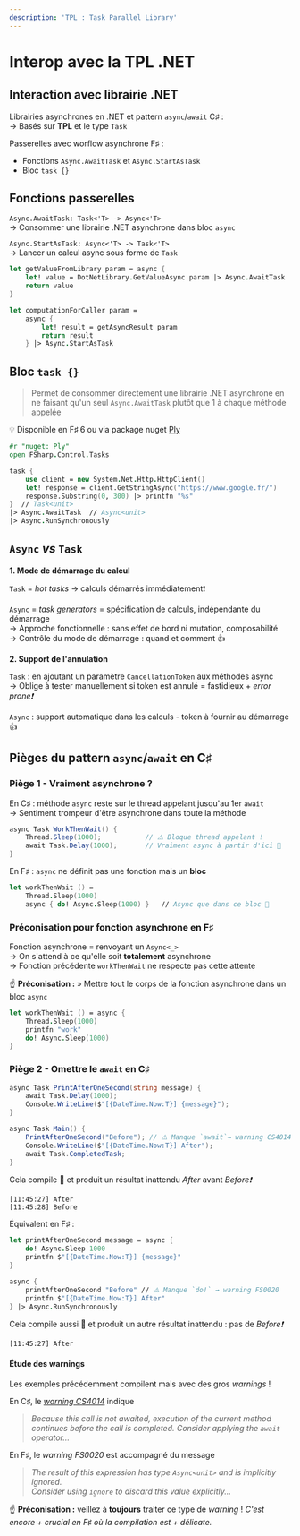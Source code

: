 ```yaml
---
description: 'TPL : Task Parallel Library'
---
```


# Interop avec la TPL .NET

## Interaction avec librairie .NET

Librairies asynchrones en .NET et pattern `async`/`await` C♯ : \
→ Basés sur **TPL** et le type `Task`

Passerelles avec worflow asynchrone F♯ :

* Fonctions `Async.AwaitTask` et `Async.StartAsTask`
* Bloc `task {}`

## Fonctions passerelles

`Async.AwaitTask: Task<'T> -> Async<'T>` \
→ Consommer une librairie .NET asynchrone dans bloc `async`

`Async.StartAsTask: Async<'T> -> Task<'T>` \
→ Lancer un calcul async sous forme de `Task`

```fsharp
let getValueFromLibrary param = async {
    let! value = DotNetLibrary.GetValueAsync param |> Async.AwaitTask
    return value
}

let computationForCaller param =
    async {
        let! result = getAsyncResult param
        return result
    } |> Async.StartAsTask
```

## Bloc `task {}`

> Permet de consommer directement une librairie .NET asynchrone en ne faisant qu'un seul `Async.AwaitTask` plutôt que 1 à chaque méthode appelée

💡 Disponible en F♯ 6 ou via package nuget [Ply](https://github.com/crowded/ply)

```fsharp
#r "nuget: Ply"
open FSharp.Control.Tasks

task {
    use client = new System.Net.Http.HttpClient()
    let! response = client.GetStringAsync("https://www.google.fr/")
    response.Substring(0, 300) |> printfn "%s"
}  // Task<unit>
|> Async.AwaitTask  // Async<unit>
|> Async.RunSynchronously
```

## `Async` _vs_ `Task`

**1. Mode de démarrage du calcul**

`Task` = _hot tasks_ → calculs démarrés immédiatement❗

`Async` = _task generators_ = spécification de calculs, indépendante du démarrage \
→ Approche fonctionnelle : sans effet de bord ni mutation, composabilité \
→ Contrôle du mode de démarrage : quand et comment 👍

**2. Support de l'annulation**

`Task` : en ajoutant un paramètre `CancellationToken` aux méthodes async \
→ Oblige à tester manuellement si token est annulé = fastidieux + _error prone❗_

`Async` : support automatique dans les calculs - token à fournir au démarrage 👍

## Pièges du pattern `async`/`await` en C♯

### Piège 1 - Vraiment asynchrone ?

En C♯ : méthode `async` reste sur le thread appelant jusqu'au 1er `await` \
→ Sentiment trompeur d'être asynchrone dans toute la méthode

```csharp
async Task WorkThenWait() {
    Thread.Sleep(1000);           // ⚠️ Bloque thread appelant !
    await Task.Delay(1000);       // Vraiment async à partir d'ici 🤔
}
```

En F♯ : `async` ne définit pas une fonction mais un **bloc**

```fsharp
let workThenWait () =
    Thread.Sleep(1000)
    async { do! Async.Sleep(1000) }   // Async que dans ce bloc 🧐
```

### Préconisation pour fonction asynchrone en F♯

Fonction asynchrone = renvoyant un `Async<_>` \
→ On s'attend à ce qu'elle soit **totalement** asynchrone \
→ Fonction précédente `workThenWait` ne respecte pas cette attente

☝ **Préconisation :** » Mettre tout le corps de la fonction asynchrone dans un bloc `async`

```fsharp
let workThenWait () = async {
    Thread.Sleep(1000)
    printfn "work"
    do! Async.Sleep(1000)
}
```

### Piège 2 - Omettre le `await` en C♯

```csharp
async Task PrintAfterOneSecond(string message) {
    await Task.Delay(1000);
    Console.WriteLine($"[{DateTime.Now:T}] {message}");
}

async Task Main() {
    PrintAfterOneSecond("Before"); // ⚠️ Manque `await`→ warning CS4014
    Console.WriteLine($"[{DateTime.Now:T}] After");
    await Task.CompletedTask;
}
```

Cela compile 📍 et produit un résultat inattendu _After_ avant _Before❗_

```
[11:45:27] After
[11:45:28] Before
```

Équivalent en F♯ :

```fsharp
let printAfterOneSecond message = async {
    do! Async.Sleep 1000
    printfn $"[{DateTime.Now:T}] {message}"
}

async {
    printAfterOneSecond "Before" // ⚠️ Manque `do!` → warning FS0020
    printfn $"[{DateTime.Now:T}] After"
} |> Async.RunSynchronously
```

Cela compile aussi 📍 et produit un autre résultat inattendu : pas de _Before❗_

```
[11:45:27] After
```

#### Étude des warnings

Les exemples précédemment compilent mais avec des gros _warnings_ !

En C♯, le [_warning CS4014_](https://docs.microsoft.com/en-us/dotnet/csharp/language-reference/compiler-messages/cs4014) indique&#x20;

> _Because this call is not awaited, execution of the current method continues before the call is completed. Consider applying the `await` operator..._

En F♯, le _warning FS0020_ est accompagné du message&#x20;

> _The result of this expression has type `Async<unit>` and is implicitly ignored._\
> _Consider using `ignore` to discard this value explicitly..._

☝ **Préconisation :** veillez à **toujours** traiter ce type de _warning_ ! _C'est encore + crucial en F♯ où la compilation est + délicate._
